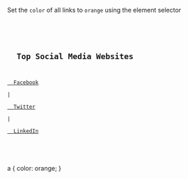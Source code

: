 Set the `color` of all links to `orange` using the element selector

<Editor lang="css" type="exercise">
<code>
<panel lang="html">
<h2>
  Top Social Media Websites
</h2>
<a href="https://www.facebook.com">
  Facebook
</a>
|
<a href="https://twitter.com">
  Twitter
</a>
|
<a href="https://www.linkedin.com">
  LinkedIn
</a>
</panel>
<panel lang="css">

</panel>
</code>

<solution>
a {
  color: orange;
}
</solution>
</Editor>